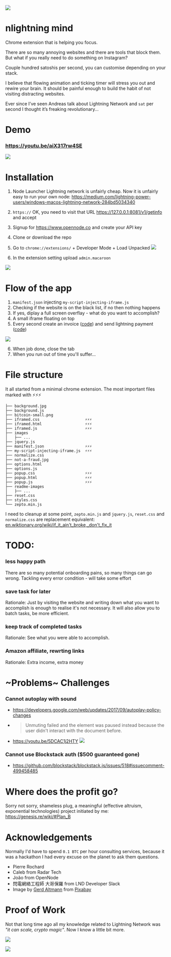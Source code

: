 ![](readme-images/bitcoin-games-logo.png)
# nlightning mind

Chrome extension that is helping you focus.

There are so many annoying websites and there are tools that block them. But what if you really need to do something on Instagram?

Couple hundred satoshis per second, you can customise depending on your stack.

I believe that flowing animation and ticking timer will stress you out and rewire your brain. It should be painful enough to build the habit of not visiting distracting websites.

Ever since I’ve seen Andreas talk about Lightning Network and `sat` per second I thought it’s freaking revolutionary...


# Demo

### https://youtu.be/aiX317rw4SE

[![](readme-images/youtube-thumbnail.jpg)](https://youtu.be/aiX317rw4SE)


# Installation

1. Node Launcher
Lightning network is unfairly cheap. Now it is unfairly easy to run your own node:
https://medium.com/lightning-power-users/windows-macos-lightning-network-284bd5034340

2. `https://` OK, you need to visit that URL https://127.0.0.1:8081/v1/getinfo and accept

3. Signup for https://www.opennode.co and create your API key

4. Clone or download the repo

5. Go to `chrome://extensions/` + Developer Mode + Load Unpacked
![](readme-images/developer-mode.png)

6. In the extension setting upload `admin.macaroon`

![](readme-images/macaroon-upload.png)


# Flow of the app
1. `manifest.json` injecting `my-script-injecting-iframe.js`
2. Checking if the website is on the black list, if no then nothing happens
3. If yes, diplay a full screen overflay - what do you want to accomplish?
4. A small iframe floating on top
5. Every second create an invoice ([code](https://github.com/genesisdotre/Bitcoin-Games-nLightning-Mind-Chrome-Extension/blob/954d9473567f0b805744e7f299e219a6f148d966/iframed.js#L103)) and send lightning payment ([code](https://github.com/genesisdotre/Bitcoin-Games-nLightning-Mind-Chrome-Extension/blob/954d9473567f0b805744e7f299e219a6f148d966/iframed.js#L122))

![](readme-images/activity.gif)

6. When job done, close the tab
7. When you run out of time you'll suffer...

# File structure
It all started from a minimal chrome extension. The most important files marked with ⚡️️⚡️⚡️️

```
├── background.jpg
├── background.js
├── bitcoin-small.png
├── iframed.css                    ⚡️️⚡️⚡️️
├── iframed.html                   ⚡️️⚡️⚡️️
├── iframed.js                     ⚡️️⚡️⚡️️
├── images
│   ├── ...
├── jquery.js
├── manifest.json                  ⚡️️⚡️⚡️️
├── my-script-injecting-iframe.js  ⚡️️⚡️⚡️️
├── normalize.css
├── not-a-fraud.jpg
├── options.html
├── options.js
├── popup.css                      ⚡️️⚡️⚡️️
├── popup.html                     ⚡️️⚡️⚡️️
├── popup.js                       ⚡️️⚡️⚡️️
├── readme-images
│   ├── ...
├── reset.css
├── styles.css
└── zepto.min.js
```

I need to cleanup at some point, `zepto.min.js` and `jquery.js`, `reset.css` and `normalize.css` are replacement equivalent: [en.wiktionary.org/wiki/if_it_ain't_broke,_don't_fix_it](https://en.wiktionary.org/wiki/if_it_ain%27t_broke,_don%27t_fix_it)

# TODO:

### less happy path

There are so many potential onboarding pains, so many things can go wrong. Tackling every error condition - will take some effort

### save task for later

Rationale: Just by visiting the website and writing down what you want to accomplish is enough to realise it's not necessary. It will also allow you to batch tasks, be more efficient.

### keep track of completed tasks

Rationale: See what you were able to accomplish.

### Amazon affiliate, rewrting links 

Rationale: Extra income, extra money

# ~Problems~ Challenges

### Cannot autoplay with sound

* https://developers.google.com/web/updates/2017/09/autoplay-policy-changes
* > Unmuting failed and the element was paused instead because the user didn't interact with the document before.
* https://youtu.be/5DCAC1j2HTY
[![](readme-images/bbc-showdown.jpg)](https://youtu.be/5DCAC1j2HTY)

### Cannot use Blockstack auth ($500 guaranteed gone)

* https://github.com/blockstack/blockstack.js/issues/518#issuecomment-499458485

# Where does the profit go?
Sorry not sorry, shameless plug, a meaningful (effective altruism, exponential technologies) project initiated by me: https://genesis.re/wiki/#Plan_B


# Acknowledgements

Normally I'd have to spend `0.1 BTC` per hour consulting services, because it was a hackathon I had every excuse on the planet to ask them questions.

* Pierre Rochard
* Caleb from Radar Tech
* João from OpenNode
* 閃電網絡工程師 大哥保羅 from LND Developer Slack
* Image by [Gerd Altmann](https://pixabay.com/users/geralt-9301/?utm_source=link-attribution&amp;utm_medium=referral&amp;utm_campaign=image&amp;utm_content=4062449) from [Pixabay](https://pixabay.com/?utm_source=link-attribution&amp;utm_medium=referral&amp;utm_campaign=image&amp;utm_content=4062449)

# Proof of Work
Not that long time ago all my knowledge related to Lightning Network was *"it can scale, crypto magic"*. Now I know a little bit more.

![](readme-images/pow-open.png)

![](readme-images/pow-close.png)
